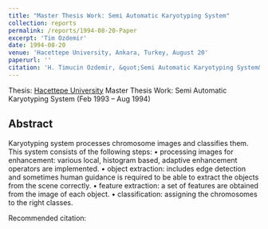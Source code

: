 ```yaml
---
title: "Master Thesis Work: Semi Automatic Karyotyping System"
collection: reports
permalink: /reports/1994-08-20-Paper
excerpt: 'Tim Ozdemir'
date: 1994-08-20 
venue: 'Hacettepe University, Ankara, Turkey, August 20'
paperurl: '' 
citation: 'H. Timucin Ozdemir, &quot;Semi Automatic Karyotyping System&quot;, <i>Hacettepe University Master Thesis Work, Ankara, Turkey, August 20, 1994</i>.'
---
```


Thesis: [Hacettepe University](https://www.cs.hacettepe.edu.tr/index.html) Master Thesis Work: Semi Automatic Karyotyping System (Feb 1993 – Aug 1994) 

Abstract
-------- 
Karyotyping system processes chromosome images and classifies them. This system consists of the following steps:
• processing images for enhancement: various local, histogram based, adaptive enhancement operators are implemented.
• object extraction: includes edge detection and sometimes human guidance is required to be able to extract the objects
from the scene correctly.
• feature extraction: a set of features are obtained from the image of each object.
• classification: assigning the chromosomes to the right classes.
<br>

Recommended citation: 